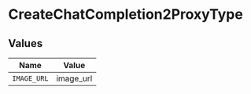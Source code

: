 # CreateChatCompletion2ProxyType


## Values

| Name        | Value       |
| ----------- | ----------- |
| `IMAGE_URL` | image_url   |